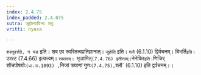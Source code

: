 ```yaml
---
index: 2.4.75
index_padded: 2.4.075
sutra: जुहोत्यादिभ्यः श्लुः
vritti: nyasa

---
```

`शबनुवर्त्तते, न यङ` इति। शब एव स्वरितत्वप्रतिज्ञानात्। `जुहोति` इति। `श्लौ` (6.1.10) द्विर्वचनम्। बिभर्ति` इति। `उरत्ट (7.4.66) इत्यत्त्वम्। `रपरत्वम्। `भृञामित्` (7.4.76) इतीत्त्वम्। `नेनेक्ति` इति। `णिजिर् शौचपोषयोः` (धा.पा.1093) , `निजां त्रयाणां गुणः` (7.4.75), `श्लौ` (6.1.10) इति द्वर्वचनम्।।